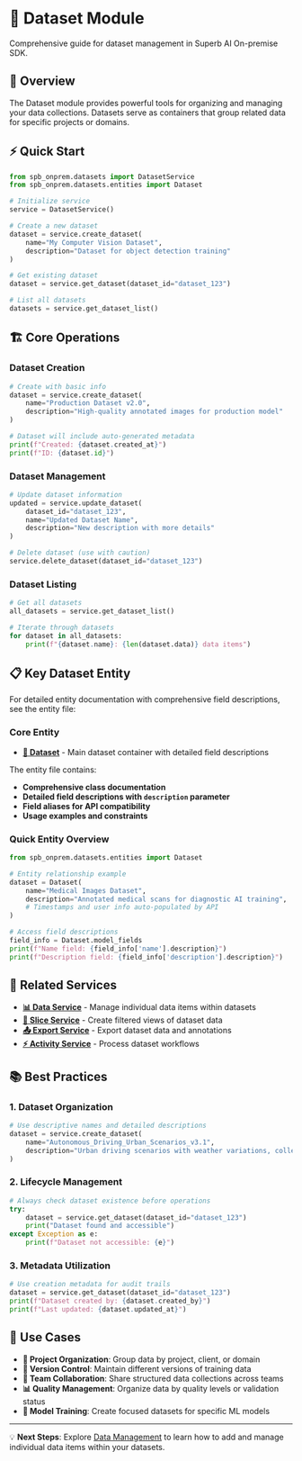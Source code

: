 # 📁 Dataset Module

Comprehensive guide for dataset management in Superb AI On-premise SDK.

## 🎯 Overview

The Dataset module provides powerful tools for organizing and managing your data collections. Datasets serve as containers that group related data for specific projects or domains.

## ⚡ Quick Start

```python
from spb_onprem.datasets import DatasetService
from spb_onprem.datasets.entities import Dataset

# Initialize service
service = DatasetService()

# Create a new dataset
dataset = service.create_dataset(
    name="My Computer Vision Dataset",
    description="Dataset for object detection training"
)

# Get existing dataset
dataset = service.get_dataset(dataset_id="dataset_123")

# List all datasets
datasets = service.get_dataset_list()
```

## 🏗️ Core Operations

### Dataset Creation
```python
# Create with basic info
dataset = service.create_dataset(
    name="Production Dataset v2.0",
    description="High-quality annotated images for production model"
)

# Dataset will include auto-generated metadata
print(f"Created: {dataset.created_at}")
print(f"ID: {dataset.id}")
```

### Dataset Management
```python
# Update dataset information
updated = service.update_dataset(
    dataset_id="dataset_123",
    name="Updated Dataset Name",
    description="New description with more details"
)

# Delete dataset (use with caution)
service.delete_dataset(dataset_id="dataset_123")
```

### Dataset Listing
```python
# Get all datasets
all_datasets = service.get_dataset_list()

# Iterate through datasets
for dataset in all_datasets:
    print(f"{dataset.name}: {len(dataset.data)} data items")
```

## 📋 Key Dataset Entity

For detailed entity documentation with comprehensive field descriptions, see the entity file:

### Core Entity
- **[📁 Dataset](entities/dataset.py)** - Main dataset container with detailed field descriptions

The entity file contains:
- **Comprehensive class documentation**
- **Detailed field descriptions with `description` parameter**
- **Field aliases for API compatibility**
- **Usage examples and constraints**

### Quick Entity Overview

```python
from spb_onprem.datasets.entities import Dataset

# Entity relationship example
dataset = Dataset(
    name="Medical Images Dataset",
    description="Annotated medical scans for diagnostic AI training",
    # Timestamps and user info auto-populated by API
)

# Access field descriptions
field_info = Dataset.model_fields
print(f"Name field: {field_info['name'].description}")
print(f"Description field: {field_info['description'].description}")
```

## 🔗 Related Services

- **[📊 Data Service](../data/README.md)** - Manage individual data items within datasets
- **[🔪 Slice Service](../slices/README.md)** - Create filtered views of dataset data  
- **[📤 Export Service](../exports/README.md)** - Export dataset data and annotations
- **[⚡ Activity Service](../activities/README.md)** - Process dataset workflows

## 📚 Best Practices

### 1. **Dataset Organization**
```python
# Use descriptive names and detailed descriptions
dataset = service.create_dataset(
    name="Autonomous_Driving_Urban_Scenarios_v3.1",
    description="Urban driving scenarios with weather variations, collected Q2 2024"
)
```

### 2. **Lifecycle Management**
```python
# Always check dataset existence before operations
try:
    dataset = service.get_dataset(dataset_id="dataset_123")
    print("Dataset found and accessible")
except Exception as e:
    print(f"Dataset not accessible: {e}")
```

### 3. **Metadata Utilization**
```python
# Use creation metadata for audit trails
dataset = service.get_dataset(dataset_id="dataset_123")
print(f"Dataset created by: {dataset.created_by}")
print(f"Last updated: {dataset.updated_at}")
```

## 🎯 Use Cases

- **🏢 Project Organization**: Group data by project, client, or domain
- **🔄 Version Control**: Maintain different versions of training data
- **👥 Team Collaboration**: Share structured data collections across teams
- **📊 Quality Management**: Organize data by quality levels or validation status
- **🚀 Model Training**: Create focused datasets for specific ML models

---

💡 **Next Steps**: Explore [Data Management](../data/README.md) to learn how to add and manage individual data items within your datasets.